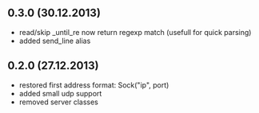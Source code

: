 ## 0.3.0 (30.12.2013)

  - read/skip _until_re now return regexp match (usefull for quick parsing)
  - added send_line alias


## 0.2.0 (27.12.2013)

  - restored first address format: Sock("ip", port)
  - added small udp support
  - removed server classes
